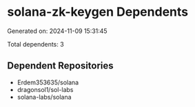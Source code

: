# solana-zk-keygen Dependents

Generated on: 2024-11-09 15:31:45

Total dependents: 3

## Dependent Repositories

- Erdem353635/solana
- dragonsol1/sol-labs
- solana-labs/solana

